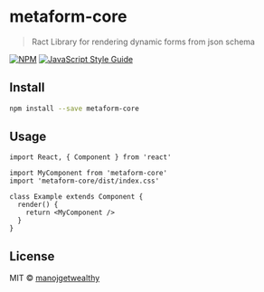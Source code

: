 # metaform-core

> Ract Library for rendering dynamic forms from json schema

[![NPM](https://img.shields.io/npm/v/metaform-core.svg)](https://www.npmjs.com/package/metaform-core) [![JavaScript Style Guide](https://img.shields.io/badge/code_style-standard-brightgreen.svg)](https://standardjs.com)

## Install

```bash
npm install --save metaform-core
```

## Usage

```tsx
import React, { Component } from 'react'

import MyComponent from 'metaform-core'
import 'metaform-core/dist/index.css'

class Example extends Component {
  render() {
    return <MyComponent />
  }
}
```

## License

MIT © [manojgetwealthy](https://github.com/manojgetwealthy)
